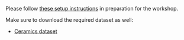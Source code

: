 <!-- If the setup instructions need to change, please file an issue here: https://github.com/carpentries-incubator/deep-learning-intro -->
Please follow [these setup instructions](https://carpentries-incubator.github.io/deep-learning-intro/setup/) in preparation for the workshop.

Make sure to download the required dataset as well:
- [Ceramics dataset](https://raw.githubusercontent.com/esciencecenter-digital-skills/deep-learning-archaeology/main/data/subset_ceramics_v21032023.csv)
